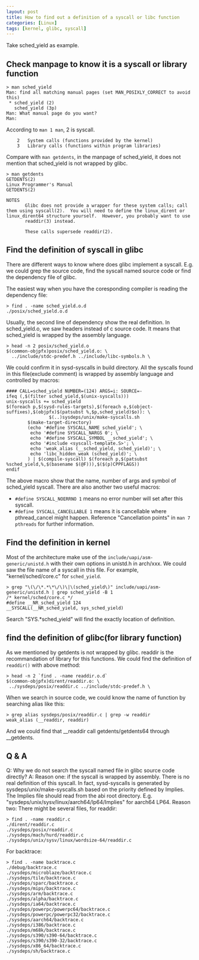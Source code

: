 ```yaml
---
layout: post
title: How to find out a definition of a syscall or libc function
categories: [Linux]
tags: [kernel, glibc, syscall]
---
```


Take sched_yield as example.

Check manpage to know it is a syscall or library function
---------------------------------------------------------

```
> man sched_yield
Man: find all matching manual pages (set MAN_POSIXLY_CORRECT to avoid this)
 * sched_yield (2)
   sched_yield (3p)
Man: What manual page do you want?
Man:
```

According to `man 1 man`, 2 is syscall.
```
    2   System calls (functions provided by the kernel)
    3   Library calls (functions within program libraries)
```

Compare with `man getdents`, in the manpage of sched_yield, it does not mention that sched_yield is not wrapped by glibc.
```
> man getdents
GETDENTS(2)                                                                                Linux Programmer's Manual                                                                               GETDENTS(2)

NOTES
       Glibc does not provide a wrapper for these system calls; call them using syscall(2).  You will need to define the linux_dirent or linux_dirent64 structure yourself.  However, you probably want to use
       readdir(3) instead.

       These calls supersede readdir(2).
```

Find the definition of syscall in  glibc
----------------------------------------
There are different ways to know where does glibc implement a syscall. E.g. we could grep the source code, find the syscall named source code or find the dependency file of glibc.

The easiest way when you have the coresponding compiler is reading the dependency file:
```
> find . -name sched_yield.o.d
./posix/sched_yield.o.d
```

Usually, the second line of dependency show the real definition. In sched_yield.o, we saw headers instead of c source code. It means that sched_yield is wrapped by the assembly language.
```
> head -n 2 posix/sched_yield.o
$(common-objpfx)posix/sched_yield.o: \
  ../include/stdc-predef.h ../include/libc-symbols.h \
```

We could confirm it in sysd-syscalls in build directory. All the syscalls found in this file(exclude comment) is wrapped by assembly language and controlled by macros:
```
#### CALL=sched_yield NUMBER=(124) ARGS=i: SOURCE=-
ifeq (,$(filter sched_yield,$(unix-syscalls)))
unix-syscalls += sched_yield
$(foreach p,$(sysd-rules-targets),$(foreach o,$(object-suffixes),$(objpfx)$(patsubst %,$p,sched_yield)$o)): \
                $(..)sysdeps/unix/make-syscalls.sh
        $(make-target-directory)
        (echo '#define SYSCALL_NAME sched_yield'; \
         echo '#define SYSCALL_NARGS 0'; \
         echo '#define SYSCALL_SYMBOL __sched_yield'; \
         echo '#include <syscall-template.S>'; \
         echo 'weak_alias (__sched_yield, sched_yield)'; \
         echo 'libc_hidden_weak (sched_yield)'; \
        ) | $(compile-syscall) $(foreach p,$(patsubst %sched_yield,%,$(basename $(@F))),$($(p)CPPFLAGS))
endif
```

The above macro show that the name, number of args and symbol of sched_yield syscall. There are also another two useful macros:
*   `#define SYSCALL_NOERRNO 1` means no error number will set after this syscall.
*   `#define SYSCALL_CANCELLABLE 1` means it is cancellable where pthread_cancel might happen. Reference "Cancellation points" in `man 7 pthreads` for further information.

Find the definition in kernel
-----------------------------
Most of the architecture make use of the `include/uapi/asm-generic/unistd.h` with their own options in unistd.h in arch/xxx. We could saw the file name of a syscall in this file. For example,  "kernel/sched/core.c" for `sched_yield`.
```
> grep "\(\/\*.*\*\/\)\|\(sched_yield\)" include/uapi/asm-generic/unistd.h | grep sched_yield -B 1
/* kernel/sched/core.c */
#define __NR_sched_yield 124
__SYSCALL(__NR_sched_yield, sys_sched_yield)
```

Search "SYS.*sched_yield" will find the exactly location of definition.

find the definition of glibc(for library function)
--------------------------------------------------
As we mentioned by getdents is not wrapped by glibc. readdir is the recommandation of library for this functions. We could find the definition of `readdir()` with above method:
```
> head -n 2 `find . -name readdir.o.d`
$(common-objpfx)dirent/readdir.o: \
 ../sysdeps/posix/readdir.c ../include/stdc-predef.h \
```

When we search in source code, we could know the name of function by searching alias like this:
```
> grep alias sysdeps/posix/readdir.c | grep -w readdir
weak_alias (__readdir, readdir)
```

And we could find that __readdir call getdents/getdents64 through __getdents.

Q & A
-----
Q: Why we do not search the syscall named file in glibc source code directly?
A: Reason one: if the syscall is wrapped by assembly. There is no real definition of this syscall. In fact, sysd-syscalls is generated by sysdeps/unix/make-syscalls.sh based on the priority defined by Implies. The Implies file should read from the abi root directory. E.g. "sysdeps/unix/sysv/linux/aarch64/lp64/Implies" for aarch64 LP64.
   Reason two: There might be several files, for readdir:
```
> find . -name readdir.c
./dirent/readdir.c
./sysdeps/posix/readdir.c
./sysdeps/mach/hurd/readdir.c
./sysdeps/unix/sysv/linux/wordsize-64/readdir.c
```

For backtrace:
```
> find . -name backtrace.c
./debug/backtrace.c
./sysdeps/microblaze/backtrace.c
./sysdeps/tile/backtrace.c
./sysdeps/sparc/backtrace.c
./sysdeps/mips/backtrace.c
./sysdeps/arm/backtrace.c
./sysdeps/alpha/backtrace.c
./sysdeps/ia64/backtrace.c
./sysdeps/powerpc/powerpc64/backtrace.c
./sysdeps/powerpc/powerpc32/backtrace.c
./sysdeps/aarch64/backtrace.c
./sysdeps/i386/backtrace.c
./sysdeps/m68k/backtrace.c
./sysdeps/s390/s390-64/backtrace.c
./sysdeps/s390/s390-32/backtrace.c
./sysdeps/x86_64/backtrace.c
./sysdeps/sh/backtrace.c
```


